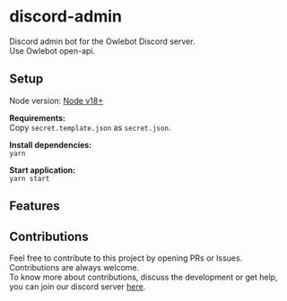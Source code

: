 # discord-admin

Discord admin bot for the Owlebot Discord server.  
Use Owlebot open-api.  

## Setup

Node version: [Node v18+](https://nodejs.org/en/download/)

**Requirements:**  
Copy `secret.template.json` as `secret.json`.  

**Install dependencies:**  
`yarn`  

**Start application:**  
`yarn start`  

## Features

## Contributions

Feel free to contribute to this project by opening PRs or Issues. Contributions are always welcome.  
To know more about contributions, discuss the development or get help, you can join our discord server [here](discord.com).  
